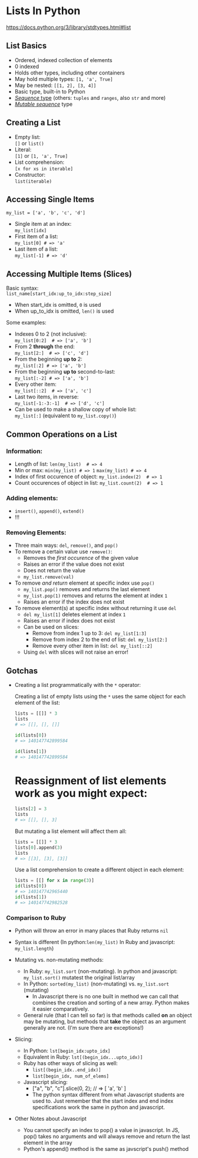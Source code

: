 # Lists In Python

https://docs.python.org/3/library/stdtypes.html#list

## List Basics

* Ordered, indexed collection of elements
* 0 indexed
* Holds other types, including other containers
* May hold multiple types: `[1, 'a', True]`
* May be nested: `[[1, 2], [3, 4]]`
* Basic type, built-in to Python
* [*Sequence* type](https://docs.python.org/3/library/stdtypes.html#list) (others: `tuples` and `ranges`, also `str` and more)
* [*Mutable sequence*](https://docs.python.org/3/library/stdtypes.html#mutable-sequence-types) type

## Creating a List

* Empty list: <br>`[]` or `list()`
* Literal: <br>`[1]` or `[1, 'a', True]`
* List comprehension: <br>`[x for xs in iterable]`
* Constructor: <br>`list(iterable)`

## Accessing Single Items

`my_list = ['a', 'b', 'c', 'd']`

* Single item at an index: <br>`my_list[idx]`
* First item of a list: <br>`my_list[0] # => 'a'`
* Last item of a list: <br>`my_list[-1] # => 'd'`

## Accessing Multiple Items (Slices)

Basic syntax: <br>`list_name[start_idx:up_to_idx:step_size]`

* When start_idx is omitted, `0` is used
* When up_to_idx is omitted, `len()` is used

Some examples:
* Indexes 0 to 2 (not inclusive): <br>`my_list[0:2]  # => ['a', 'b']`
* From 2 **through** the end: <br>`my_list[2:]  # => ['c', 'd']`
* From the beginning **up to** 2: <br>`my_list[:2] # => ['a', 'b']`
* From the beginning **up to** second-to-last: <br>`my_list[:-2] # => ['a', 'b']`
* Every other item: <br>`my_list[::2]  # => ['a', 'c']`
* Last two items, in reverse: <br>`my_list[-1:-3:-1]  # => ['d', 'c']`
* Can be used to make a shallow copy of whole list: <br>`my_list[:]` (equivalent to `my_list.copy()`)

## Common Operations on a List

### Information:

* Length of list: `len(my_list)  # => 4`
* Min or max: `min(my_list) # => 1` `max(my_list) # => 4`
* Index of first occurence of object: `my_list.index(2)  # => 1`
* Count occurences of object in list: `my_list.count(2)  # => 1`

### Adding elements:

* `insert()`, `append()`, `extend()`
* !!!


### Removing Elements:

* Three main ways: `del`, `remove()`, and `pop()`
* To remove a certain value use `remove()`:
    - Removes the *first occurence* of the given value
    - Raises an error if the value does not exist
    - Does not return the value
    - `my_list.remove(val)`
* To remove *and return* element at specific index use `pop()`
    - `my_list.pop()` removes and returns the last element
    - `my_list.pop(1)` removes and returns the element at index `1`
    - Raises an error if the index does not exist
* To remove element(s) at specific index without returning it use `del`
    - `del my_list[1]` deletes element at index `1`
    - Raises an error if index does not exist
    - Can be used on slices:
        * Remove from index 1 up to 3: `del my_list[1:3]`
        * Remove from index 2 to the end of list: `del my_list[2:]`
        * Remove every other item in list: `del my_list[::2]`
    - Using `del` with slices will not raise an error!

## Gotchas

* Creating a list programmatically with the `*` operator:

    Creating a list of empty lists using the `*` uses the same object for each element of the list:
    ```python
    lists = [[]] * 3
    lists
    # => [[], [], []]

    id(lists[0])
    # => 140147742899584

    id(lists[1])
    # => 140147742899584
    ```

    # Reassignment of list elements work as you might expect:
    ```python
    lists[2] = 3
    lists
    # => [[], [], 3]
    ```

    But mutating a list element will affect them all:
    ```python
    lists = [[]] * 3
    lists[0].append(3)
    lists
    # => [[3], [3], [3]]
    ```

    Use a list comprehension to create a different object in each element:
    ```python
    lists = [[] for x in range(3)]
    id(lists[0])
    # => 140147742965440
    id(lists[1])
    # => 140147742982528
    ```

### Comparison to Ruby

* Python will throw an error in many places that Ruby returns `nil`
* Syntax is different (In python:`len(my_list)` In Ruby and javascript: `my_list.length`)
* Mutating vs. non-mutating methods:
    - In Ruby: `my_list.sort` (non-mutating). In python and javascript: `my_list.sort()` mutatest the original list/array
    - In Python: `sorted(my_list)` (non-mutating) vs. `my_list.sort` (mutating)
        - In Javascript there is no one built in method we can call that combines the creation and sorting of a new array. Python makes it easier comparatively.
    - General rule (that I can tell so far) is that methods called **on** an
        object may be mutating, but methods that **take** the object as an
        argument generally are not. (I'm sure there are exceptions!)
* Slicing:
    - In Python: `lst[begin_idx:upto_idx]`
    - Equivalent in Ruby: `lst[(begin_idx...upto_idx)]`
    - Ruby has other ways of slicing as well:
        * `list[(begin_idx..end_idx)]`
        * `list[begin_idx, num_of_elems]`
    - Javascript slicing:
        * ["a", "b", "c"].slice(0, 2);  // => [ 'a', 'b' ]
        * The python syntax different from what Javascript students are used to.  Just remember that the start index and end index specifications work the same in python and javascript.

* Other Notes about Javascript
    - You cannot specify an index to pop() a value in javascript. In JS, pop() takes no arguments and will always remove and return the last element in the array
    - Python's append() method is the same as javscript's push() method



